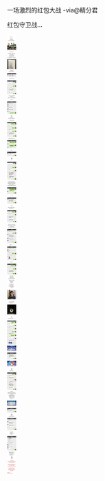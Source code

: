 一场激烈的红包大战 -via@精分君

红包守卫战...

![26474926f52942f7a58476490317d6b9.jpg](https://raw.githubusercontent.com/wxlzmt/cdn1/master/ext/qw/groups/30063/26474926f52942f7a58476490317d6b9.jpg)
